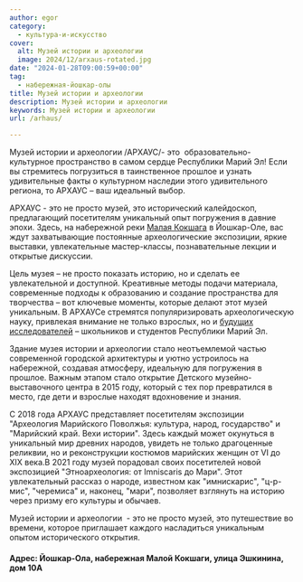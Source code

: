 ```yaml
---
author: egor
category:
  - культура-и-искусство
cover:
  alt: Музей истории и археологии
  image: 2024/12/arxaus-rotated.jpg
date: "2024-01-28T09:00:59+00:00"
tag:
  - набережная-йошкар-олы
title: Музей истории и археологии
description: Музей истории и археологии
keywords: Музей истории и археологии
url: /arhaus/

---
```

Музей истории и археологии /АРХАУС/\- это  образовательно\-культурное пространство в самом сердце Республики Марий Эл! Если вы стремитесь погрузиться в таинственное прошлое и узнать удивительные факты о культурном наследии этого удивительного региона, то АРХАУС – ваш идеальный выбор.

АРХАУС \- это не просто музей, это исторический калейдоскоп, предлагающий посетителям уникальный опыт погружения в давние эпохи. Здесь, на набережной реки [Малая Кокшага](/malaya-kokshaga/) в Йошкар-Оле, вас ждут захватывающие постоянные археологические экспозиции, яркие выставки, увлекательные мастер-классы, познавательные лекции и открытые дискуссии.

Цель музея – не просто показать историю, но и сделать ее увлекательной и доступной. Креативные методы подачи материала, современные подходы к образованию и создание пространства для творчества – вот ключевые моменты, которые делают этот музей уникальным. В АРХАУСе стремятся популяризировать археологическую науку, привлекая внимание не только взрослых, но и [будущих исследователей](/detskie-malye-evseevskie-chteniya/) – школьников и студентов Республики Марий Эл.

Здание музея истории и археологии стало неотъемлемой частью современной городской архитектуры и уютно устроилось на набережной, создавая атмосферу, идеальную для погружения в прошлое. Важным этапом стало открытие Детского музейно-выставочного центра в 2015 году, который с тех пор превратился в место, где дети и взрослые находят вдохновение и знания.

С 2018 года АРХАУС представляет посетителям экспозиции "Археология Марийского Поволжья: культура, народ, государство" и "Марийский край. Вехи истории". Здесь каждый может окунуться в уникальный мир древних народов, увидеть не только драгоценные реликвии, но и реконструкции костюмов марийских женщин от VI до XIX века.В 2021 году музей порадовал своих посетителей новой экспозицией "Этноархеология: от Imniscaris до Мари". Этот увлекательный рассказ о народе, известном как "имнискарис", "ц-р-мис", "черемиса" и, наконец, "мари", позволяет взглянуть на историю через призму его культуры и обычаев.

Музей истории и археологии  \- это не просто музей, это путешествие во времени, которое приглашает каждого насладиться уникальным опытом исторического открытия.

#### Адрес: Йошкар-Ола, набережная Малой Кокшаги, улица Эшкинина, дом 10А
